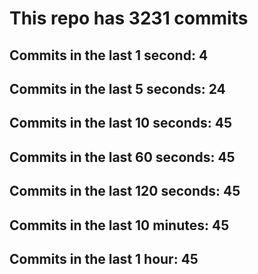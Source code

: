 # This repo has 3231 commits

## Commits in the last 1 second: 4
## Commits in the last 5 seconds: 24
## Commits in the last 10 seconds: 45
## Commits in the last 60 seconds: 45
## Commits in the last 120 seconds: 45
## Commits in the last 10 minutes: 45
## Commits in the last 1 hour: 45
